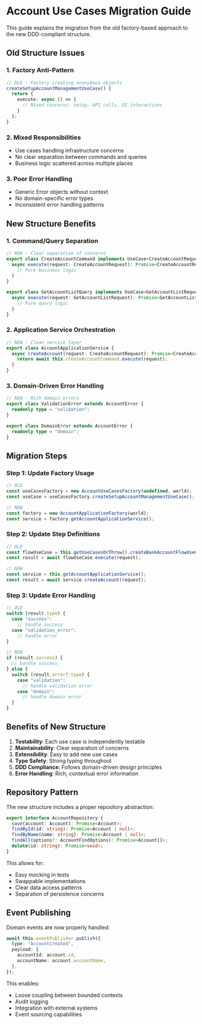 # Account Use Cases Migration Guide

This guide explains the migration from the old factory-based approach to the new DDD-compliant structure.

## Old Structure Issues

### 1. **Factory Anti-Pattern**
```typescript
// OLD - Factory creating anonymous objects
createSetupAccountManagementUseCase() {
  return {
    execute: async () => {
      // Mixed concerns: setup, API calls, UI interactions
    }
  };
}
```

### 2. **Mixed Responsibilities**
- Use cases handling infrastructure concerns
- No clear separation between commands and queries
- Business logic scattered across multiple places

### 3. **Poor Error Handling**
- Generic Error objects without context
- No domain-specific error types
- Inconsistent error handling patterns

## New Structure Benefits

### 1. **Command/Query Separation**
```typescript
// NEW - Clear separation of concerns
export class CreateAccountCommand implements UseCase<CreateAccountRequest, CreateAccountResponse> {
  async execute(request: CreateAccountRequest): Promise<CreateAccountResponse> {
    // Pure business logic
  }
}

export class GetAccountListQuery implements UseCase<GetAccountListRequest, GetAccountListResponse> {
  async execute(request: GetAccountListRequest): Promise<GetAccountListResponse> {
    // Pure query logic
  }
}
```

### 2. **Application Service Orchestration**
```typescript
// NEW - Clean service layer
export class AccountApplicationService {
  async createAccount(request: CreateAccountRequest): Promise<CreateAccountResponse> {
    return await this.createAccountCommand.execute(request);
  }
}
```

### 3. **Domain-Driven Error Handling**
```typescript
// NEW - Rich domain errors
export class ValidationError extends AccountError {
  readonly type = "validation";
}

export class DomainError extends AccountError {
  readonly type = "domain";
}
```

## Migration Steps

### Step 1: Update Factory Usage
```typescript
// OLD
const useCasesFactory = new AccountUseCasesFactory(undefined, world);
const useCase = useCasesFactory.createSetupAccountManagementUseCase();

// NEW
const factory = new AccountApplicationFactory(world);
const service = factory.getAccountApplicationService();
```

### Step 2: Update Step Definitions
```typescript
// OLD
const flowUseCase = this.getUseCasesOrThrow().createBankAccountFlowUseCase();
const result = await flowUseCase.execute(request);

// NEW
const service = this.getAccountApplicationService();
const result = await service.createAccount(request);
```

### Step 3: Update Error Handling
```typescript
// OLD
switch (result.type) {
  case "success":
    // handle success
  case "validation_error":
    // handle error
}

// NEW
if (result.success) {
  // handle success
} else {
  switch (result.error?.type) {
    case "validation":
      // handle validation error
    case "domain":
      // handle domain error
  }
}
```

## Benefits of New Structure

1. **Testability**: Each use case is independently testable
2. **Maintainability**: Clear separation of concerns
3. **Extensibility**: Easy to add new use cases
4. **Type Safety**: Strong typing throughout
5. **DDD Compliance**: Follows domain-driven design principles
6. **Error Handling**: Rich, contextual error information

## Repository Pattern

The new structure includes a proper repository abstraction:

```typescript
export interface AccountRepository {
  save(account: Account): Promise<Account>;
  findById(id: string): Promise<Account | null>;
  findByName(name: string): Promise<Account | null>;
  findAll(options?: AccountFindOptions): Promise<Account[]>;
  delete(id: string): Promise<void>;
}
```

This allows for:
- Easy mocking in tests
- Swappable implementations
- Clear data access patterns
- Separation of persistence concerns

## Event Publishing

Domain events are now properly handled:

```typescript
await this.eventPublisher.publish({
  type: "AccountCreated",
  payload: {
    accountId: account.id,
    accountName: account.accountName,
  },
});
```

This enables:
- Loose coupling between bounded contexts
- Audit logging
- Integration with external systems
- Event sourcing capabilities

